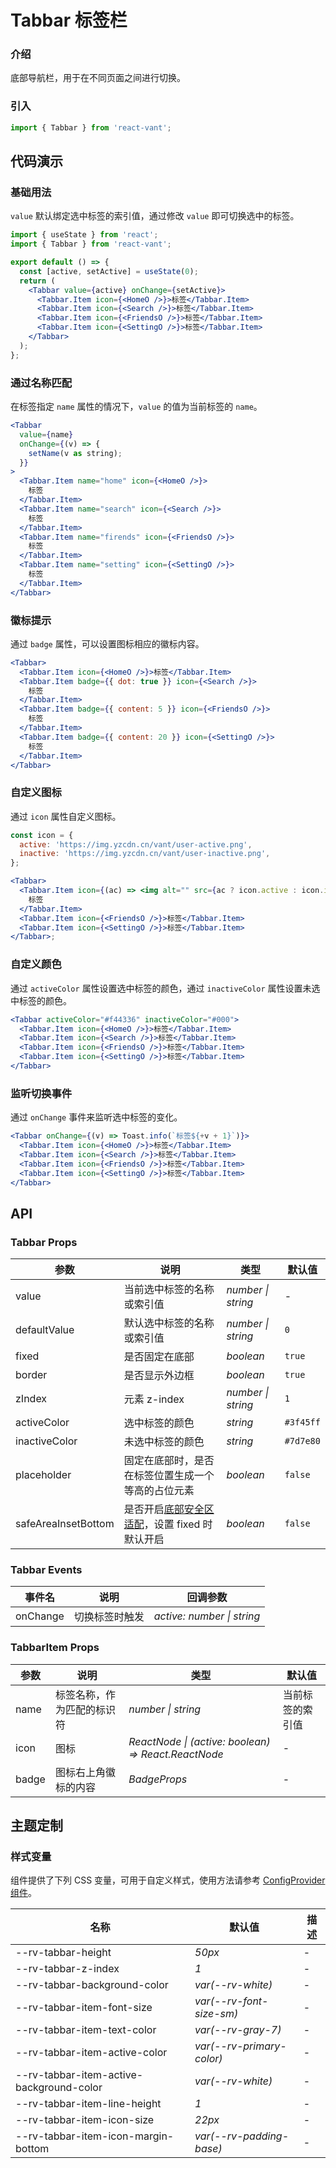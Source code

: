 # Tabbar 标签栏

### 介绍

底部导航栏，用于在不同页面之间进行切换。

### 引入

```js
import { Tabbar } from 'react-vant';
```

## 代码演示

### 基础用法

`value` 默认绑定选中标签的索引值，通过修改 `value` 即可切换选中的标签。

```jsx
import { useState } from 'react';
import { Tabbar } from 'react-vant';

export default () => {
  const [active, setActive] = useState(0);
  return (
    <Tabbar value={active} onChange={setActive}>
      <Tabbar.Item icon={<HomeO />}>标签</Tabbar.Item>
      <Tabbar.Item icon={<Search />}>标签</Tabbar.Item>
      <Tabbar.Item icon={<FriendsO />}>标签</Tabbar.Item>
      <Tabbar.Item icon={<SettingO />}>标签</Tabbar.Item>
    </Tabbar>
  );
};
```

### 通过名称匹配

在标签指定 `name` 属性的情况下，`value` 的值为当前标签的 `name`。

```jsx
<Tabbar
  value={name}
  onChange={(v) => {
    setName(v as string);
  }}
>
  <Tabbar.Item name="home" icon={<HomeO />}>
    标签
  </Tabbar.Item>
  <Tabbar.Item name="search" icon={<Search />}>
    标签
  </Tabbar.Item>
  <Tabbar.Item name="firends" icon={<FriendsO />}>
    标签
  </Tabbar.Item>
  <Tabbar.Item name="setting" icon={<SettingO />}>
    标签
  </Tabbar.Item>
</Tabbar>
```

### 徽标提示

通过 `badge` 属性，可以设置图标相应的徽标内容。

```jsx
<Tabbar>
  <Tabbar.Item icon={<HomeO />}>标签</Tabbar.Item>
  <Tabbar.Item badge={{ dot: true }} icon={<Search />}>
    标签
  </Tabbar.Item>
  <Tabbar.Item badge={{ content: 5 }} icon={<FriendsO />}>
    标签
  </Tabbar.Item>
  <Tabbar.Item badge={{ content: 20 }} icon={<SettingO />}>
    标签
  </Tabbar.Item>
</Tabbar>
```

### 自定义图标

通过 `icon` 属性自定义图标。

```jsx
const icon = {
  active: 'https://img.yzcdn.cn/vant/user-active.png',
  inactive: 'https://img.yzcdn.cn/vant/user-inactive.png',
};

<Tabbar>
  <Tabbar.Item icon={(ac) => <img alt="" src={ac ? icon.active : icon.inactive} />}>
    标签
  </Tabbar.Item>
  <Tabbar.Item icon={<FriendsO />}>标签</Tabbar.Item>
  <Tabbar.Item icon={<SettingO />}>标签</Tabbar.Item>
</Tabbar>;
```

### 自定义颜色

通过 `activeColor` 属性设置选中标签的颜色，通过 `inactiveColor` 属性设置未选中标签的颜色。

```jsx
<Tabbar activeColor="#f44336" inactiveColor="#000">
  <Tabbar.Item icon={<HomeO />}>标签</Tabbar.Item>
  <Tabbar.Item icon={<Search />}>标签</Tabbar.Item>
  <Tabbar.Item icon={<FriendsO />}>标签</Tabbar.Item>
  <Tabbar.Item icon={<SettingO />}>标签</Tabbar.Item>
</Tabbar>
```

### 监听切换事件

通过 `onChange` 事件来监听选中标签的变化。

```jsx
<Tabbar onChange={(v) => Toast.info(`标签${+v + 1}`)}>
  <Tabbar.Item icon={<HomeO />}>标签</Tabbar.Item>
  <Tabbar.Item icon={<Search />}>标签</Tabbar.Item>
  <Tabbar.Item icon={<FriendsO />}>标签</Tabbar.Item>
  <Tabbar.Item icon={<SettingO />}>标签</Tabbar.Item>
</Tabbar>
```

## API

### Tabbar Props

| 参数 | 说明 | 类型 | 默认值 |
| --- | --- | --- | --- |
| value | 当前选中标签的名称或索引值 | _number \| string_ | - |
| defaultValue | 默认选中标签的名称或索引值 | _number \| string_ | `0` |
| fixed | 是否固定在底部 | _boolean_ | `true` |
| border | 是否显示外边框 | _boolean_ | `true` |
| zIndex | 元素 z-index | _number \| string_ | `1` |
| activeColor | 选中标签的颜色 | _string_ | `#3f45ff` |
| inactiveColor | 未选中标签的颜色 | _string_ | `#7d7e80` |
| placeholder | 固定在底部时，是否在标签位置生成一个等高的占位元素 | _boolean_ | `false` |
| safeAreaInsetBottom | 是否开启[底部安全区适配](#/zh-CN/advanced-usage#di-bu-an-quan-qu-gua-pei)，设置 fixed 时默认开启 | _boolean_ | `false` |

### Tabbar Events

| 事件名   | 说明           | 回调参数                   |
| -------- | -------------- | -------------------------- |
| onChange | 切换标签时触发 | _active: number \| string_ |

### TabbarItem Props

| 参数 | 说明 | 类型 | 默认值 |
| --- | --- | --- | --- |
| name | 标签名称，作为匹配的标识符 | _number \| string_ | 当前标签的索引值 |
| icon | 图标 | _ReactNode \| (active: boolean) => React.ReactNode_ | - |
| badge | 图标右上角徽标的内容 | _BadgeProps_ | - |

## 主题定制

### 样式变量

组件提供了下列 CSS 变量，可用于自定义样式，使用方法请参考 [ConfigProvider 组件](#/zh-CN/config-provider)。

| 名称                                     | 默认值                    | 描述 |
| ---------------------------------------- | ------------------------- | ---- |
| --rv-tabbar-height                       | _50px_                    | -    |
| --rv-tabbar-z-index                      | _1_                       | -    |
| --rv-tabbar-background-color             | _var(--rv-white)_         | -    |
| --rv-tabbar-item-font-size               | _var(--rv-font-size-sm)_  | -    |
| --rv-tabbar-item-text-color              | _var(--rv-gray-7)_        | -    |
| --rv-tabbar-item-active-color            | _var(--rv-primary-color)_ | -    |
| --rv-tabbar-item-active-background-color | _var(--rv-white)_         | -    |
| --rv-tabbar-item-line-height             | _1_                       | -    |
| --rv-tabbar-item-icon-size               | _22px_                    | -    |
| --rv-tabbar-item-icon-margin-bottom      | _var(--rv-padding-base)_  | -    |
